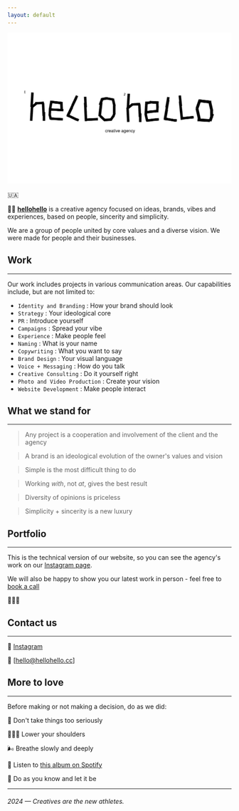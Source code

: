 ```yaml
---
layout: default
---
```


![Banner](assets/hc.png)


🇺🇦

👋🏻 **[hellohello](https://www.instagram.com/hellohellocreative/)** is a creative agency focused on ideas, brands, vibes and experiences, based on people, sincerity and simplicity. 

We are a group of people united by core values and a diverse vision. 
We were made for people and their businesses. 



## Work
___

Our work includes projects in various communication areas.
Our capabilities include, but are not limited to:



* `Identity and Branding`            : How your brand should look
* `Strategy`            : Your ideological core
* `PR`            : Introduce yourself
* `Campaigns`            : Spread your vibe
* `Experience`            : Make people feel
* `Naming`            : What is your name
* `Copywriting`            : What you want to say
* `Brand Design`            : Your visual language
* `Voice + Messaging`            : How do you talk
* `Creative Consulting`            : Do it yourself right
* `Photo and Video Production`            : Create your vision
* `Website Development`            : Make people interact


## What we stand for
___

> Any project is a cooperation and involvement of the client and the agency

> A brand is an ideological evolution of the owner's values and vision

> Simple is the most difficult thing to do

> Working *with*, not *at*, gives the best result

> Diversity of opinions is priceless

> Simplicity + sincerity is a new luxury


## Portfolio
___

This is the technical version of our website, so you can see the agency's work on our [Instagram page](https://www.instagram.com/hellohellocreative/). 

We will also be happy to show you our latest work in person - feel free to [book a call](hello@hellohello.cc)

🏄🏻‍♂️

## Contact us
___

🔋 [Instagram](https://www.instagram.com/hellohellocreative/)

💎 [hello@hellohello.cc]

## More to love
___

Before making or not making a decision, do as we did:

🔫 Don't take things too seriously

🤸🏻‍♀️ Lower your shoulders

🌬️ Breathe slowly and deeply

🦎 Listen to [this album on Spotify](https://open.spotify.com/album/5sY6UIQ32GqwMLAfSNEaXb?si=Th-9JIs1SouCctvIGvsqYg)

🎲 Do as you know and let it be

___

###### 2024 — Creatives are the new athletes. 
